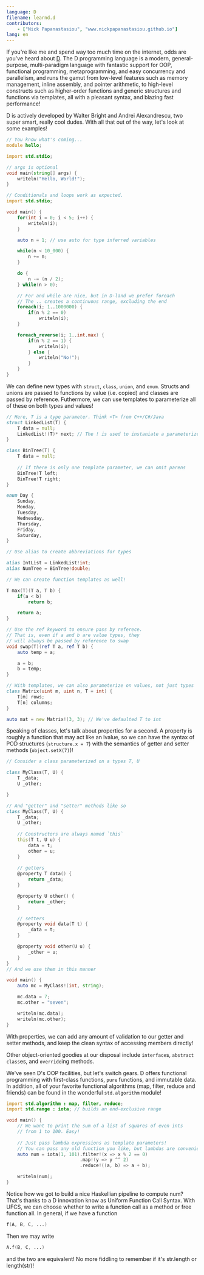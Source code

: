 ```yaml
---
language: D 
filename: learnd.d 
contributors:
    - ["Nick Papanastasiou", "www.nickpapanastasiou.github.io"]
lang: en
---
```


If you're like me and spend way too much time on the internet, odds are you've heard 
about [D](http://dlang.org/). The D programming language is a modern, general-purpose,
multi-paradigm language with fantastic support for OOP, functional programming, metaprogramming,
and easy concurrency and parallelism, and runs the gamut from low-level features such as
memory management, inline assembly, and pointer arithmetic, to high-level constructs 
such as higher-order functions and generic structures and functions via templates, all with
a pleasant syntax, and blazing fast performance! 

D is actively developed by Walter Bright and Andrei Alexandrescu, two super smart, really cool
dudes. With all that out of the way, let's look at some examples!

```d
// You know what's coming...
module hello;

import std.stdio;

// args is optional
void main(string[] args) {
    writeln("Hello, World!");
}

// Conditionals and loops work as expected.
import std.stdio;

void main() {
    for(int i = 0; i < 5; i++) {
        writeln(i);
    }

    auto n = 1; // use auto for type inferred variables

    while(n < 10_000) {
        n += n;
    }

    do {
        n -= (n / 2);
    } while(n > 0);

    // For and while are nice, but in D-land we prefer foreach
    // The .. creates a continuous range, excluding the end
    foreach(i; 1..1000000) { 
        if(n % 2 == 0)
            writeln(i);
    }

    foreach_reverse(i; 1..int.max) {
        if(n % 2 == 1) {
            writeln(i);
        } else {
            writeln("No!");
        }
    }
}
```

We can define new types with `struct`, `class`, `union`, and `enum`. Structs and unions
are passed to functions by value (i.e. copied) and classes are passed by reference. Futhermore,
we can use templates to parameterize all of these on both types and values!

```d
// Here, T is a type parameter. Think <T> from C++/C#/Java
struct LinkedList(T) {
    T data = null;
    LinkedList!(T)* next; // The ! is used to instaniate a parameterized type. Again, think <T> 
}

class BinTree(T) {
    T data = null;
    
    // If there is only one template parameter, we can omit parens
    BinTree!T left;
    BinTree!T right;
}

enum Day {
    Sunday,
    Monday,
    Tuesday,
    Wednesday,
    Thursday,
    Friday,
    Saturday,
}

// Use alias to create abbreviations for types

alias IntList = LinkedList!int;
alias NumTree = BinTree!double;

// We can create function templates as well!

T max(T)(T a, T b) {
    if(a < b) 
        return b;

    return a;
}

// Use the ref keyword to ensure pass by referece.
// That is, even if a and b are value types, they
// will always be passed by reference to swap
void swap(T)(ref T a, ref T b) {
    auto temp = a;

    a = b;
    b = temp; 
}

// With templates, we can also parameterize on values, not just types
class Matrix(uint m, uint n, T = int) {
    T[m] rows;
    T[n] columns;
}

auto mat = new Matrix!(3, 3); // We've defaulted T to int

```

Speaking of classes, let's talk about properties for a second. A property
is roughly a function that may act like an lvalue, so we can
have the syntax of POD structures (`structure.x = 7`) with the semantics of
getter and setter methods (`object.setX(7)`)!

```d
// Consider a class parameterized on a types T, U

class MyClass(T, U) {
    T _data;
    U _other;

}

// And "getter" and "setter" methods like so
class MyClass(T, U) {
    T _data;
    U _other;
    
    // Constructors are always named `this`
    this(T t, U u) {
        data = t;
        other = u;
    }
    
    // getters
    @property T data() {
        return _data;
    }

    @property U other() {
        return _other;
    }

    // setters    
    @property void data(T t) {
        _data = t;
    }

    @property void other(U u) {
        _other = u;
    }
}
// And we use them in this manner

void main() {
    auto mc = MyClass!(int, string);

    mc.data = 7;
    mc.other = "seven";

    writeln(mc.data);
    writeln(mc.other);
}
```

With properties, we can add any amount of validation to
our getter and setter methods, and keep the clean syntax of
accessing members directly!

Other object-oriented goodies at our disposal
include `interface`s, `abstract class`es,
and `override`ing methods.

We've seen D's OOP facilities, but let's switch gears. D offers
functional programming with first-class functions, `pure` 
functions, and immutable data. In addition, all of your favorite
functional algorithms (map, filter, reduce and friends) can be
found in the wonderful `std.algorithm` module!

```d
import std.algorithm : map, filter, reduce;
import std.range : iota; // builds an end-exclusive range

void main() {
    // We want to print the sum of a list of squares of even ints
    // from 1 to 100. Easy!
    
    // Just pass lambda expressions as template parameters!
    // You can pass any old function you like, but lambdas are convenient here.
    auto num = iota(1, 101).filter!(x => x % 2 == 0)
                           .map!(y => y ^^ 2)
                           .reduce!((a, b) => a + b);

    writeln(num);
}
```

Notice how we got to build a nice Haskellian pipeline to compute num? 
That's thanks to a D innovation know as Uniform Function Call Syntax.
With UFCS, we can choose whether to write a function call as a method
or free function all. In general, if we have a function 

```d
f(A, B, C, ...)
```

Then we may write 

```d
A.f(B, C, ...)
```

and the two are equivalent! No more fiddling to remember if it's
str.length or length(str)!
